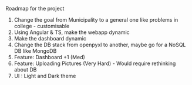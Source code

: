 Roadmap for the project

1. Change the goal from Municipality to a general one like problems in college - customisable
2. Using Angular & TS, make the webapp dynamic
3. Make the dashboard dynamic
4. Change the DB stack from openpyxl to another, maybe go for a NoSQL DB like MongoDB
5. Feature: Dashboard +1 (Med)
6. Feature: Uploading Pictures (Very Hard) -
            Would require rethinking about DB 
7. UI : Light and Dark theme
